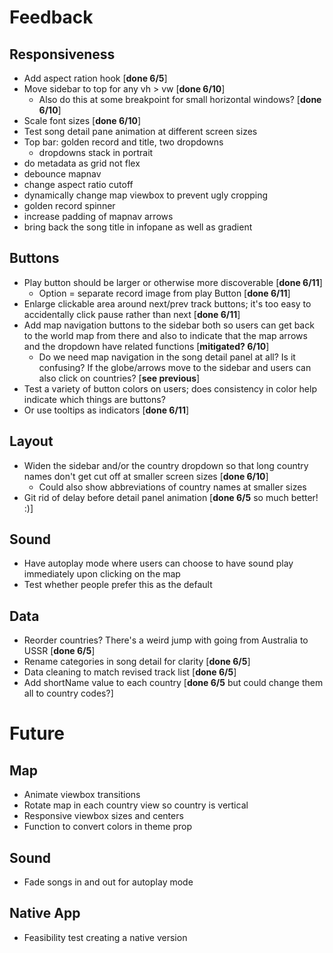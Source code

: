 # Feedback

## Responsiveness

- Add aspect ration hook [**done 6/5**]
- Move sidebar to top for any vh > vw [**done 6/10**]
  - Also do this at some breakpoint for small horizontal windows? [**done 6/10**]
- Scale font sizes [**done 6/10**]
- Test song detail pane animation at different screen sizes
- Top bar: golden record and title, two dropdowns
  - dropdowns stack in portrait
- do metadata as grid not flex
- debounce mapnav
- change aspect ratio cutoff
- dynamically change map viewbox to prevent ugly cropping
- golden record spinner
- increase padding of mapnav arrows
- bring back the song title in infopane as well as gradient



## Buttons

- Play button should be larger or otherwise more discoverable [**done 6/11**]
  - Option = separate record image from play Button [**done 6/11**]
- Enlarge clickable area around next/prev track buttons; it's too easy to accidentally click pause rather than next [**done 6/11**]
- Add map navigation buttons to the sidebar both so users can get back to the world map from there and also to indicate that the map arrows and the dropdown have related functions [**mitigated? 6/10**]
  - Do we need map navigation in the song detail panel at all? Is it confusing? If the globe/arrows move to the sidebar and users can also click on countries? [**see previous**]
- Test a variety of button colors on users; does consistency in color help indicate which things are buttons?
 - Or use tooltips as indicators [**done 6/11**]

## Layout

- Widen the sidebar and/or the country dropdown so that long country names don't get cut off at smaller screen sizes [**done 6/10**]
  - Could also show abbreviations of country names at smaller sizes
- Git rid of delay before detail panel animation [**done 6/5** so much better! :)]

## Sound

- Have autoplay mode where users can choose to have sound play immediately upon clicking on the map
 - Test whether people prefer this as the default

## Data

 - Reorder countries? There's a weird jump with going from Australia to USSR [**done 6/5**]
 - Rename categories in song detail for clarity [**done 6/5**]
 - Data cleaning to match revised track list [**done 6/5**]
 - Add shortName value to each country [**done 6/5** but could change them all to country codes?]

# Future

## Map

- Animate viewbox transitions
- Rotate map in each country view so country is vertical
- Responsive viewbox sizes and centers
- Function to convert colors in theme prop


## Sound

- Fade songs in and out for autoplay mode

## Native App

- Feasibility test creating a native version
